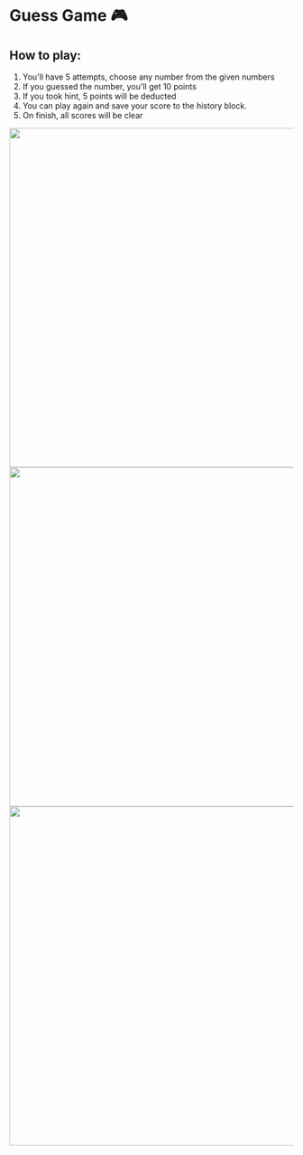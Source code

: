 ﻿# Guess Game 🎮
 ## How to play: 
 1. You'll have 5 attempts, choose any number from the given numbers
 2. If you guessed the number, you'll get 10 points
 3. If you took hint, 5 points will be deducted 
 4. You can play again and save your score to the history block.
 5. On finish, all scores will be clear


<img height = "600px" src="https://github.com/cuiisb/assignment-2---guess-a-number-game-indiedanish/blob/main/1.jpeg" />



<img height = "600px" src="https://github.com/cuiisb/assignment-2---guess-a-number-game-indiedanish/blob/main/2.jpeg" />


<img height = "600px" src="https://github.com/cuiisb/assignment-2---guess-a-number-game-indiedanish/blob/main/3.jpeg" />




